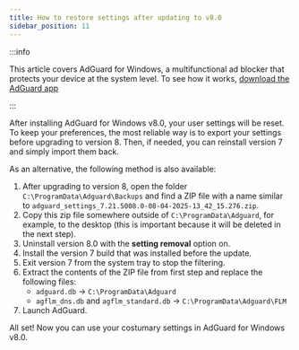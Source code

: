 ```yaml
---
title: How to restore settings after updating to v8.0
sidebar_position: 11
---
```


:::info

This article covers AdGuard for Windows, a multifunctional ad blocker that protects your device at the system level. To see how it works, [download the AdGuard app](https://agrd.io/download-kb-adblock)

:::

After installing AdGuard for Windows v8.0, your user settings will be reset. To keep your preferences, the most reliable way is to export your settings before upgrading to version 8. Then, if needed, you can reinstall version 7 and simply import them back.

As an alternative, the following method is also available:

1. After upgrading to version 8, open the folder `C:\ProgramData\Adguard\Backups` and find a ZIP file with a name similar to `adguard_settings_7.21.5008.0-08-04-2025-13_42_15.276.zip`.
2. Copy this zip file somewhere outside of `C:\ProgramData\Adguard`, for example, to the desktop (this is important because it will be deleted in the next step).
3. Uninstall version 8.0 with the **setting removal** option on.
4. Install the version 7 build that was installed before the update.
5. Exit version 7 from the system tray to stop the filtering.
6. Extract the contents of the ZIP file from first step and replace the following files:
   - `adguard.db` → `C:\ProgramData\Adguard`
   - `agflm_dns.db` and `agflm_standard.db` → `C:\ProgramData\Adguard\FLM`
7. Launch AdGuard.

All set! Now you can use your costumary settings in AdGuard for Windows v8.0.
